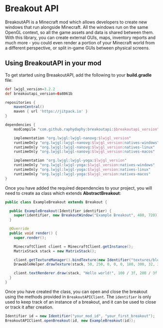 # Breakout API
BreakoutAPI is a Minecraft mod which allows developers to create new windows that run alongside Minecraft. All the windows run on the same OpenGL context, so all the game assets and data is shared between them. With this library, you can create external GUIs, maps, inventory reports and much more - you could even render a portion of your Minecraft world from a different perspective, or split in-game GUIs between physical screens. 

## Using BreakoutAPI in your mod
To get started using BreaakoutAPI, add the following to your **build.gradle** file:
```groovy
def lwjgl_version=3.2.2
def breakoutapi_version=0a8061b

repositories {
	mavenCentral()
	maven { url 'https://jitpack.io' }
}

dependencies {
	modCompile "com.github.raphydaphy:breakoutapi:$breakoutapi_version"

	implementation "org.lwjgl:lwjgl-nanovg:$lwjgl_version"
	runtimeOnly "org.lwjgl:lwjgl-nanovg:$lwjgl_version:natives-windows"
	runtimeOnly "org.lwjgl:lwjgl-nanovg:$lwjgl_version:natives-linux"
	runtimeOnly "org.lwjgl:lwjgl-nanovg:$lwjgl_version:natives-macos"

	implementation "org.lwjgl:lwjgl-yoga:$lwjgl_version"
	runtimeOnly "org.lwjgl:lwjgl-yoga:$lwjgl_version:natives-windows"
	runtimeOnly "org.lwjgl:lwjgl-yoga:$lwjgl_version:natives-linux"
	runtimeOnly "org.lwjgl:lwjgl-yoga:$lwjgl_version:natives-macos"
}
```

Once you have added the required dependencies to your project, you will need to create aa class which extends **AbstractBreakout**:
```java
public class ExampleBreakout extends Breakout {

  public ExampleBreakout(Identifier identifier) {
    super(identifier, new BreakoutWindow("Example Breakout", 480, 720));
  }

  @Override
  public void render() {
    super.render();

    MinecraftClient client = MinecraftClient.getInstance();
    MatrixStack stack = new MatrixStack();

    client.getTextureManager().bindTexture(new Identifier("textures/block/azalea_leaves.png"));
    DrawableHelper.drawTexture(stack, 50, 250, 0, 0, 0, 180, 300, 32, 32);

    client.textRenderer.draw(stack, "Hello world!", 100 / 3f, 200 / 3f, 0);
  }
}
```

Once you have created the class, you can open and close the breakout using the methods provided in `BreakoutAPIClient`. The `identifier` is only used to keep track of an instance of a breakout, and it can be used to close or track it after creation.
```java
Identifier id = new Identifier("your_mod_id", "your_first_breakout");
BreakoutAPIClient.openBreakout(id, new ExampleBreakout(id));
```
